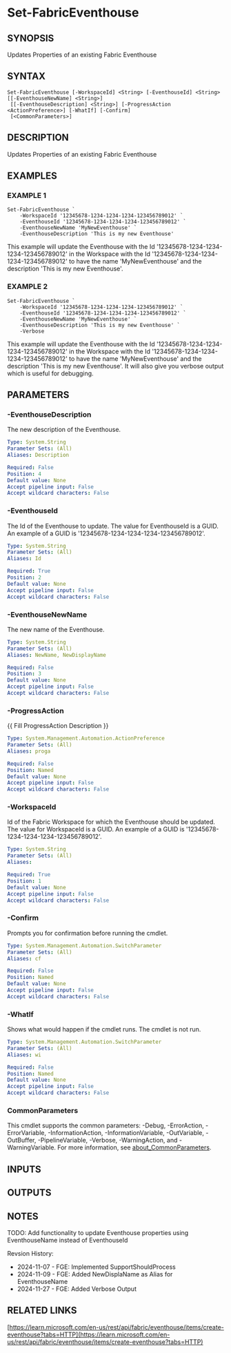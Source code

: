 # Set-FabricEventhouse

## SYNOPSIS
Updates Properties of an existing Fabric Eventhouse

## SYNTAX

```
Set-FabricEventhouse [-WorkspaceId] <String> [-EventhouseId] <String> [[-EventhouseNewName] <String>]
 [[-EventhouseDescription] <String>] [-ProgressAction <ActionPreference>] [-WhatIf] [-Confirm]
 [<CommonParameters>]
```

## DESCRIPTION
Updates Properties of an existing Fabric Eventhouse

## EXAMPLES

### EXAMPLE 1
```
Set-FabricEventhouse `
    -WorkspaceId '12345678-1234-1234-1234-123456789012' `
    -EventhouseId '12345678-1234-1234-1234-123456789012' `
    -EventhouseNewName 'MyNewEventhouse' `
    -EventhouseDescription 'This is my new Eventhouse'
```

This example will update the Eventhouse with the Id '12345678-1234-1234-1234-123456789012'
in the Workspace with the Id '12345678-1234-1234-1234-123456789012' to
have the name 'MyNewEventhouse' and the description
'This is my new Eventhouse'.

### EXAMPLE 2
```
Set-FabricEventhouse `
    -WorkspaceId '12345678-1234-1234-1234-123456789012' `
    -EventhouseId '12345678-1234-1234-1234-123456789012' `
    -EventhouseNewName 'MyNewEventhouse' `
    -EventhouseDescription 'This is my new Eventhouse' `
    -Verbose
```

This example will update the Eventhouse with the Id '12345678-1234-1234-1234-123456789012'
in the Workspace with the Id '12345678-1234-1234-1234-123456789012' to
have the name 'MyNewEventhouse' and the description 'This is my new Eventhouse'.
It will also give you verbose output which is useful for debugging.

## PARAMETERS

### -EventhouseDescription
The new description of the Eventhouse.

```yaml
Type: System.String
Parameter Sets: (All)
Aliases: Description

Required: False
Position: 4
Default value: None
Accept pipeline input: False
Accept wildcard characters: False
```

### -EventhouseId
The Id of the Eventhouse to update.
The value for EventhouseId is a GUID.
An example of a GUID is '12345678-1234-1234-1234-123456789012'.

```yaml
Type: System.String
Parameter Sets: (All)
Aliases: Id

Required: True
Position: 2
Default value: None
Accept pipeline input: False
Accept wildcard characters: False
```

### -EventhouseNewName
The new name of the Eventhouse.

```yaml
Type: System.String
Parameter Sets: (All)
Aliases: NewName, NewDisplayName

Required: False
Position: 3
Default value: None
Accept pipeline input: False
Accept wildcard characters: False
```

### -ProgressAction
{{ Fill ProgressAction Description }}

```yaml
Type: System.Management.Automation.ActionPreference
Parameter Sets: (All)
Aliases: proga

Required: False
Position: Named
Default value: None
Accept pipeline input: False
Accept wildcard characters: False
```

### -WorkspaceId
Id of the Fabric Workspace for which the Eventhouse should be updated.
The value for WorkspaceId is a GUID.
An example of a GUID is '12345678-1234-1234-1234-123456789012'.

```yaml
Type: System.String
Parameter Sets: (All)
Aliases:

Required: True
Position: 1
Default value: None
Accept pipeline input: False
Accept wildcard characters: False
```

### -Confirm
Prompts you for confirmation before running the cmdlet.

```yaml
Type: System.Management.Automation.SwitchParameter
Parameter Sets: (All)
Aliases: cf

Required: False
Position: Named
Default value: None
Accept pipeline input: False
Accept wildcard characters: False
```

### -WhatIf
Shows what would happen if the cmdlet runs.
The cmdlet is not run.

```yaml
Type: System.Management.Automation.SwitchParameter
Parameter Sets: (All)
Aliases: wi

Required: False
Position: Named
Default value: None
Accept pipeline input: False
Accept wildcard characters: False
```

### CommonParameters
This cmdlet supports the common parameters: -Debug, -ErrorAction, -ErrorVariable, -InformationAction, -InformationVariable, -OutVariable, -OutBuffer, -PipelineVariable, -Verbose, -WarningAction, and -WarningVariable. For more information, see [about_CommonParameters](http://go.microsoft.com/fwlink/?LinkID=113216).

## INPUTS

## OUTPUTS

## NOTES
TODO: Add functionality to update Eventhouse properties using EventhouseName instead of EventhouseId

Revsion History:

- 2024-11-07 - FGE: Implemented SupportShouldProcess
- 2024-11-09 - FGE: Added NewDisplaName as Alias for EventhouseName
- 2024-11-27 - FGE: Added Verbose Output

## RELATED LINKS

[https://learn.microsoft.com/en-us/rest/api/fabric/eventhouse/items/create-eventhouse?tabs=HTTP](https://learn.microsoft.com/en-us/rest/api/fabric/eventhouse/items/create-eventhouse?tabs=HTTP)

